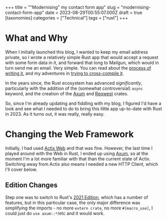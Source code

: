 +++
title = "\"Modernising\" my contact form app"
slug = "modernising-contact-form-app"
date = 2023-08-29T00:55:07.000Z
draft = true
[taxonomies]
categories = ["Technical"]
tags = ["rust"]
+++

# What and Why

When I initially launched this blog, I wanted to keep my email address 
private, so I wrote a relatively simple Rust app that would accept a request 
with some form data in it, and forward that long to Mailgun, which would in 
turn send me an email. Very simple. You can read about the [process of 
writing it](/writing-a-simple-rust-app-for-handling-a-contact-form), and my 
adventures in [trying to cross-compile it](cross-compiling-a-simple-rust-web-app).

In the years since, the Rust ecosystem has advanced *significantly*, 
particularly with the addition of the (somewhat controversial) `async` 
keyword, and the creation of the [Axum][axum] and [Reqwest][reqwest] crates.

So, since I'm already updating and fiddling with my blog, I figured I'd have 
a look and see what I needed to do to bring this little app up-to-date with 
Rust in 2023. As it turns out, it was really, really easy.

# Changing the Web Framework
Initially, I had used [Actix Web][actix] and that was fine. However, the 
last time I played around with the Web in Rust, I ended up using [Axum][axum],
so at the moment I'm a lot more familiar with that than the current state of 
Actix. Switching away from Actix also means I needed a new HTTP Client, 
which I'll cover below.

## Edition Changes
Step one was to switch to Rust's [2021 Edition][rust2021], which has a 
number of features, but in this particular case, the only major difference 
was simplifying the imports - no more `extern crate`, no more `#[macro_use]`,
I could just do `use axum::*`/etc and it would work.

[axum]: https://docs.rs/axum/latest/axum/
[reqwest]: https://docs.rs/reqwest/latest/reqwest/
[actix]: https://actix.rs/
[rust2021]: https://doc.rust-lang.org/edition-guide/rust-2021/index.html